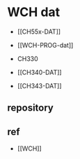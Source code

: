 

# WCH dat


- [[CH55x-DAT]]

- [[WCH-PROG-dat]]


- CH330
- [[CH340-DAT]]
- [[CH343-DAT]]




## repository 


## ref 

- [[WCH]]


